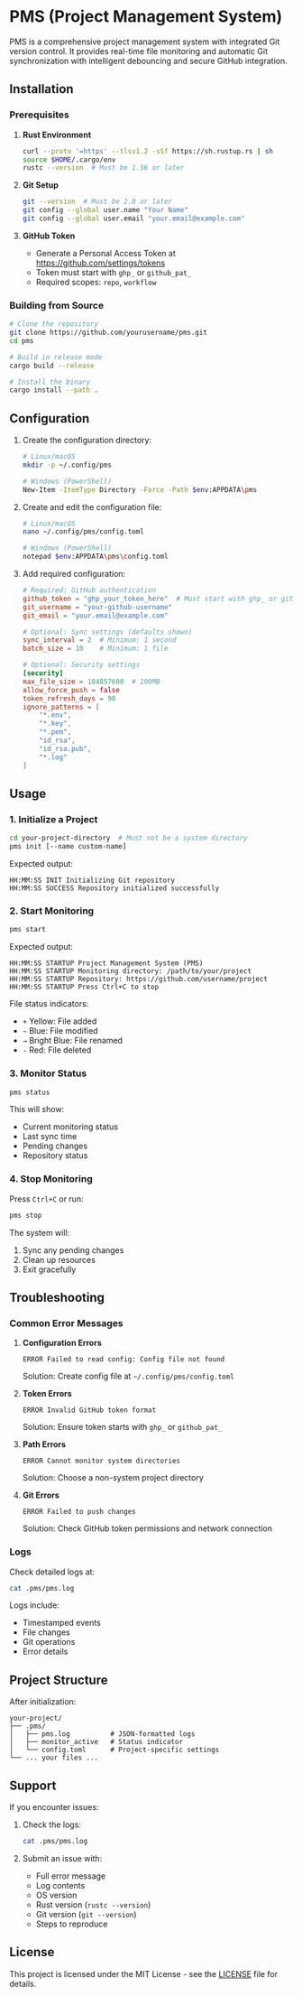 # PMS (Project Management System)

PMS is a comprehensive project management system with integrated Git version control. It provides real-time file monitoring and automatic Git synchronization with intelligent debouncing and secure GitHub integration.

## Installation

### Prerequisites

1. **Rust Environment**
   ```bash
   curl --proto '=https' --tlsv1.2 -sSf https://sh.rustup.rs | sh
   source $HOME/.cargo/env
   rustc --version  # Must be 1.56 or later
   ```

2. **Git Setup**
   ```bash
   git --version  # Must be 2.0 or later
   git config --global user.name "Your Name"
   git config --global user.email "your.email@example.com"
   ```

3. **GitHub Token**
   - Generate a Personal Access Token at https://github.com/settings/tokens
   - Token must start with `ghp_` or `github_pat_`
   - Required scopes: `repo`, `workflow`

### Building from Source

```bash
# Clone the repository
git clone https://github.com/yourusername/pms.git
cd pms

# Build in release mode
cargo build --release

# Install the binary
cargo install --path .
```

## Configuration

1. Create the configuration directory:
   ```bash
   # Linux/macOS
   mkdir -p ~/.config/pms

   # Windows (PowerShell)
   New-Item -ItemType Directory -Force -Path $env:APPDATA\pms
   ```

2. Create and edit the configuration file:
   ```bash
   # Linux/macOS
   nano ~/.config/pms/config.toml

   # Windows (PowerShell)
   notepad $env:APPDATA\pms\config.toml
   ```

3. Add required configuration:
   ```toml
   # Required: GitHub authentication
   github_token = "ghp_your_token_here"  # Must start with ghp_ or github_pat_
   git_username = "your-github-username"
   git_email = "your.email@example.com"

   # Optional: Sync settings (defaults shown)
   sync_interval = 2  # Minimum: 1 second
   batch_size = 10    # Minimum: 1 file

   # Optional: Security settings
   [security]
   max_file_size = 104857600  # 100MB
   allow_force_push = false
   token_refresh_days = 90
   ignore_patterns = [
       "*.env",
       "*.key",
       "*.pem",
       "id_rsa",
       "id_rsa.pub",
       "*.log"
   ]
   ```

## Usage

### 1. Initialize a Project

```bash
cd your-project-directory  # Must not be a system directory
pms init [--name custom-name]
```

Expected output:
```
HH:MM:SS INIT Initializing Git repository
HH:MM:SS SUCCESS Repository initialized successfully
```

### 2. Start Monitoring

```bash
pms start
```

Expected output:
```
HH:MM:SS STARTUP Project Management System (PMS)
HH:MM:SS STARTUP Monitoring directory: /path/to/your/project
HH:MM:SS STARTUP Repository: https://github.com/username/project
HH:MM:SS STARTUP Press Ctrl+C to stop
```

File status indicators:
- `+` Yellow: File added
- `~` Blue: File modified
- `→` Bright Blue: File renamed
- `-` Red: File deleted

### 3. Monitor Status

```bash
pms status
```

This will show:
- Current monitoring status
- Last sync time
- Pending changes
- Repository status

### 4. Stop Monitoring

Press `Ctrl+C` or run:
```bash
pms stop
```

The system will:
1. Sync any pending changes
2. Clean up resources
3. Exit gracefully

## Troubleshooting

### Common Error Messages

1. **Configuration Errors**
   ```
   ERROR Failed to read config: Config file not found
   ```
   Solution: Create config file at `~/.config/pms/config.toml`

2. **Token Errors**
   ```
   ERROR Invalid GitHub token format
   ```
   Solution: Ensure token starts with `ghp_` or `github_pat_`

3. **Path Errors**
   ```
   ERROR Cannot monitor system directories
   ```
   Solution: Choose a non-system project directory

4. **Git Errors**
   ```
   ERROR Failed to push changes
   ```
   Solution: Check GitHub token permissions and network connection

### Logs

Check detailed logs at:
```bash
cat .pms/pms.log
```

Logs include:
- Timestamped events
- File changes
- Git operations
- Error details

## Project Structure

After initialization:
```
your-project/
├── .pms/
│   ├── pms.log          # JSON-formatted logs
│   ├── monitor_active   # Status indicator
│   └── config.toml      # Project-specific settings
└── ... your files ...
```

## Support

If you encounter issues:

1. Check the logs:
   ```bash
   cat .pms/pms.log
   ```

2. Submit an issue with:
   - Full error message
   - Log contents
   - OS version
   - Rust version (`rustc --version`)
   - Git version (`git --version`)
   - Steps to reproduce

## License

This project is licensed under the MIT License - see the [LICENSE](LICENSE) file for details.
